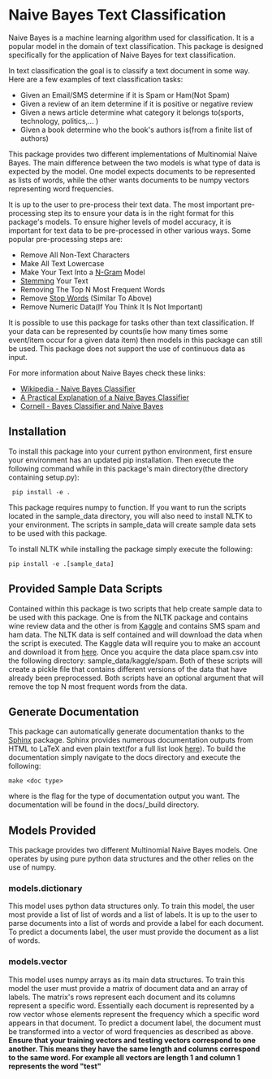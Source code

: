 # Naive Bayes Text Classification

Naive Bayes is a machine learning algorithm used for classification. It
is a popular model in the domain of text classification. This package
is designed specifically for the application of Naive Bayes for text
classification.

In text classification the goal is to classify a text document in some 
way. Here are a few examples of text classification tasks:
* Given an Email/SMS determine if it is Spam or Ham(Not Spam)
* Given a review of an item determine if it is positive or negative 
review
* Given a news article determine what category it belongs to(sports,
technology, politics,... )
* Given a book determine who the book's authors is(from a finite list of
 authors)
 
This package provides two different implementations of Multinomial
Naive Bayes. The main difference between the two models is what type
of data is expected by the model. One model expects documents to be 
represented as lists of words, while the other wants documents to be
numpy vectors representing word frequencies.

It is up to the user to pre-process their text data. The most important
pre-processing step its to ensure your data is in the right format
for this package's models. To ensure higher levels of model accuracy, it
is important for text data to be pre-processed in other various ways. 
Some popular pre-processing steps are:
* Remove All Non-Text Characters
* Make All Text Lowercase
* Make Your Text Into a [N-Gram](https://en.wikipedia.org/wiki/N-gram) 
Model
* [Stemming](https://en.wikipedia.org/wiki/Stemming) Your Text
* Removing The Top N Most Frequent Words
* Remove [Stop Words](https://en.wikipedia.org/wiki/Stop_words)
(Similar To Above)
* Remove Numeric Data(If You Think It Is Not Important)
 
It is possible to use this package for tasks other than text 
classification. If your data can be represented by counts(ie how many
times some event/item occur for a given data item) then models in this
package can still be used. This package does not support the use of 
continuous data as input.

For more information about Naive Bayes check these links:
* [Wikipedia - Naive Bayes Classifier](https://en.wikipedia.org/wiki/Naive_Bayes_classifier)
* [A Practical Explanation of a Naive Bayes Classifier](https://monkeylearn.com/blog/practical-explanation-naive-bayes-classifier/)
* [Cornell - Bayes Classifier and Naive Bayes](http://www.cs.cornell.edu/courses/cs4780/2017sp/lectures/lecturenote05.html)


## Installation
To install this package into your current python environment, first
ensure your environment has an updated pip installation. Then execute 
the following command while in this package's main directory(the
directory containing setup.py):
```
 pip install -e .
```

This package requires numpy to function. If you want to run the scripts
located in the sample_data directory, you will also need to install
NLTK to your environment. The scripts in sample_data will create sample
data sets to be used with this package.

To install NLTK while installing the package simply execute the 
following:
```
pip install -e .[sample_data]
```

## Provided Sample Data Scripts
Contained within this package is two scripts that help create sample
data to be used with this package. One is from the NLTK package and
contains wine review data and the other is from 
[Kaggle](https://www.kaggle.com/) and contains SMS spam and ham data.
The NLTK data is self contained and will download the data when the 
script is executed. The Kaggle data will require you to make an account
and download it from 
[here](https://www.kaggle.com/uciml/sms-spam-collection-dataset). Once 
you acquire the data place spam.csv into the following directory:
sample_data/kaggle/spam. Both of these scripts will create a pickle file
that contains different versions of the data that have already been
preprocessed. Both scripts have an optional argument that will remove
the top N most frequent words from the data.

## Generate Documentation
This package can automatically generate documentation thanks to the
[Sphinx](http://www.sphinx-doc.org/en/master/) package. Sphinx provides
numerous documentation outputs from HTML to LaTeX and even plain
text(for a full list look 
[here](https://www.sphinx-doc.org/en/master/man/sphinx-build.html)). To
build the documentation simply navigate to the docs directory and
execute the following:
```
make <doc type>
```

where <doc type> is the flag for the type of documentation output you
want. The documentation will be found in the docs/_build directory.

## Models Provided
This package provides two different Multinomial Naive Bayes models. One
operates by using pure python data structures and the other relies on 
the use of numpy.

### models.dictionary
This model uses python data structures only. To train this model, the 
user most provide a list of list of words and a list of labels. It is 
up to the user to parse documents into a list of words and provide a
label for each document. To predict a documents label, the user must
provide the document as a list of words.

### models.vector
This model uses numpy arrays as its main data structures. To train this
model the user must provide a matrix of document data and an array of
labels. The matrix's rows represent each document and its columns
represent a specific word. Essentially each document is represented by
a row vector whose elements represent the frequency which a specific 
word appears in that document. To predict a document label, the document
must be transformed into a vector of word frequencies as described as 
above. **Ensure that your training vectors and testing vectors 
correspond to one another. This means they have the same length and 
columns correspond to the same word. For example all vectors are 
length 1 and column 1 represents the word "test"**